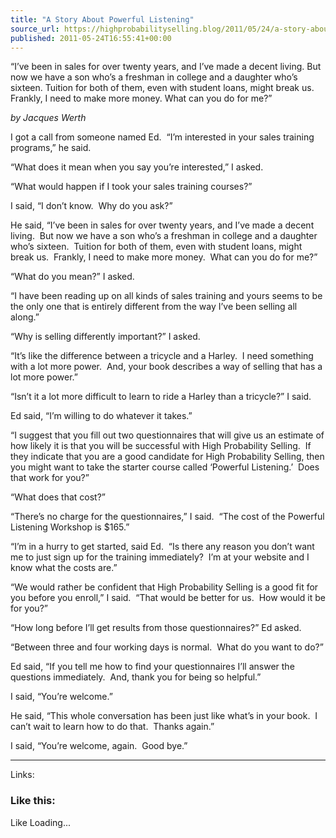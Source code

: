 ```yaml
---
title: "A Story About Powerful Listening"
source_url: https://highprobabilityselling.blog/2011/05/24/a-story-about-powerful-listening
published: 2011-05-24T16:55:41+00:00
---
```

“I’ve been in sales for over twenty years, and I’ve made a decent living. But now we have a son who’s a freshman in college and a daughter who’s sixteen. Tuition for both of them, even with student loans, might break us. Frankly, I need to make more money. What can you do for me?” 




*by Jacques Werth*


I got a call from someone named Ed.  “I’m interested in your sales training programs,” he said.


“What does it mean when you say you’re interested,” I asked.


“What would happen if I took your sales training courses?”


I said, “I don’t know.  Why do you ask?”


He said, “I’ve been in sales for over twenty years, and I’ve made a decent living.  But now we have a son who’s a freshman in college and a daughter who’s sixteen.  Tuition for both of them, even with student loans, might break us.  Frankly, I need to make more money.  What can you do for me?”


“What do you mean?” I asked.


“I have been reading up on all kinds of sales training and yours seems to be the only one that is entirely different from the way I’ve been selling all along.”


“Why is selling differently important?” I asked.


“It’s like the difference between a tricycle and a Harley.  I need something with a lot more power.  And, your book describes a way of selling that has a lot more power.”


“Isn’t it a lot more difficult to learn to ride a Harley than a tricycle?” I said.


Ed said, “I’m willing to do whatever it takes.”


“I suggest that you fill out two questionnaires that will give us an estimate of how likely it is that you will be successful with High Probability Selling.  If they indicate that you are a good candidate for High Probability Selling, then you might want to take the starter course called ‘Powerful Listening.’  Does that work for you?”


“What does that cost?”


“There’s no charge for the questionnaires,” I said.  “The cost of the Powerful Listening Workshop is $165\.”


“I’m in a hurry to get started, said Ed.  “Is there any reason you don’t want me to just sign up for the training immediately?  I’m at your website and I know what the costs are.”


“We would rather be confident that High Probability Selling is a good fit for you before you enroll,” I said.  “That would be better for us.  How would it be for you?”


“How long before I’ll get results from those questionnaires?” Ed asked.


“Between three and four working days is normal.  What do you want to do?”


Ed said, “If you tell me how to find your questionnaires I’ll answer the questions immediately.  And, thank you for being so helpful.”


I said, “You’re welcome.”


He said, “This whole conversation has been just like what’s in your book.  I can’t wait to learn how to do that.  Thanks again.”


I said, “You’re welcome, again.  Good bye.”




---


Links:


### Like this:

Like Loading...
